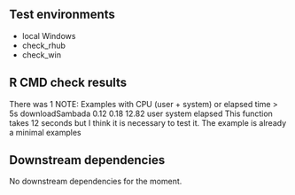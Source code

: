 ## Test environments
* local Windows
* check_rhub
* check_win

## R CMD check results
There was 1 NOTE: Examples with CPU (user + system) or elapsed time > 5s
	downloadSambada 0.12   0.18   12.82
					user system elapsed
This function takes 12 seconds but I think it is necessary to test it. The example is already a minimal examples

## Downstream dependencies
No downstream dependencies for the moment.

